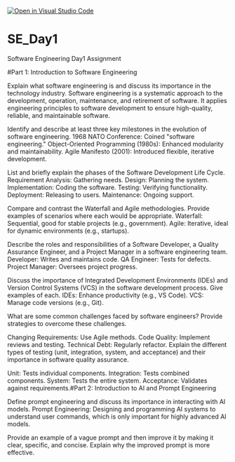 [![Open in Visual Studio Code](https://classroom.github.com/assets/open-in-vscode-2e0aaae1b6195c2367325f4f02e2d04e9abb55f0b24a779b69b11b9e10269abc.svg)](https://classroom.github.com/online_ide?assignment_repo_id=15574145&assignment_repo_type=AssignmentRepo)
# SE_Day1
Software Engineering Day1 Assignment

#Part 1: Introduction to Software Engineering

Explain what software engineering is and discuss its importance in the technology industry.
Software engineering is a systematic approach to the development, operation, maintenance, and retirement of software. It applies engineering principles to software development to ensure high-quality, reliable, and maintainable software.

Identify and describe at least three key milestones in the evolution of software engineering.
1968 NATO Conference: Coined "software engineering."
Object-Oriented Programming (1980s): Enhanced modularity and maintainability.
Agile Manifesto (2001): Introduced flexible, iterative development.

List and briefly explain the phases of the Software Development Life Cycle.
Requirement Analysis: Gathering needs.
Design: Planning the system.
Implementation: Coding the software.
Testing: Verifying functionality.
Deployment: Releasing to users.
Maintenance: Ongoing support.


Compare and contrast the Waterfall and Agile methodologies. Provide examples of scenarios where each would be appropriate.
Waterfall: Sequential, good for stable projects (e.g., government).
Agile: Iterative, ideal for dynamic environments (e.g., startups).

Describe the roles and responsibilities of a Software Developer, a Quality Assurance Engineer, and a Project Manager in a software engineering team.
Developer: Writes and maintains code.
QA Engineer: Tests for defects.
Project Manager: Oversees project progress.


Discuss the importance of Integrated Development Environments (IDEs) and Version Control Systems (VCS) in the software development process. Give examples of each.
IDEs: Enhance productivity (e.g., VS Code).
VCS: Manage code versions (e.g., Git).


What are some common challenges faced by software engineers? Provide strategies to overcome these challenges.

Changing Requirements: Use Agile methods.
Code Quality: Implement reviews and testing.
Technical Debt: Regularly refactor.
Explain the different types of testing (unit, integration, system, and acceptance) and their importance in software quality assurance.

Unit: Tests individual components.
Integration: Tests combined components.
System: Tests the entire system.
Acceptance: Validates against requirements.#Part 2: Introduction to AI and Prompt Engineering


Define prompt engineering and discuss its importance in interacting with AI models.
Prompt Engineering: Designing and programming AI systems to understand user commands, which is only important for highly advanced AI models.

Provide an example of a vague prompt and then improve it by making it clear, specific, and concise. Explain why the improved prompt is more effective.
